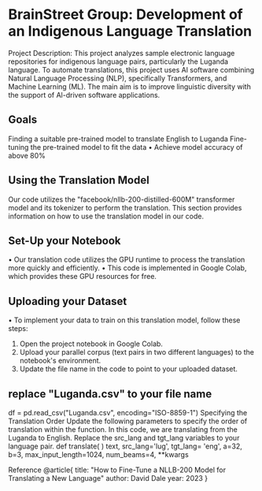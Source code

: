 # BrainStreet Group: Development of an Indigenous Language Translation 

Project Description:
This project analyzes sample electronic language repositories for indigenous language pairs, particularly the Luganda 
language. To automate translations, this project uses Al software combining Natural Language Processing (NLP), 
specifically Transformers, and Machine Learning (ML). The main aim is to improve linguistic diversity with the support of 
Al-driven software applications. 


## Goals 
Finding a suitable pre-trained model to translate English to Luganda 
Fine-tuning the pre-trained model to fit the data 
• Achieve model accuracy of above 80% 

## Using the Translation Model 
Our code utilizes the "facebook/nllb-200-distilled-600M" transformer model and its tokenizer to perform the translation. 
This section provides information on how to use the translation model in our code. 

## Set-Up your Notebook 
• Our translation code utilizes the GPU runtime to process the translation more quickly and efficiently. 
• This code is implemented in Google Colab, which provides these GPU resources for free. 

## Uploading your Dataset 
• To implement your data to train on this translation model, follow these steps: 
1. Open the project notebook in Google Colab. 
2. Upload your parallel corpus (text pairs in two different languages) to the notebook's environment. 
3. Update the file name in the code to point to your uploaded dataset.
   
## replace "Luganda.csv" to your file name 
df = pd.read_csv("Luganda.csv", encoding="ISO-8859-1") 
Specifying the Translation Order 
Update the following parameters to specify the order of translation within the function. In this code, we are translating 
from the Luganda to English. Replace the src_lang and tgt_lang variables to your language pair. 
def translate( 
) 
text, src_lang='lug', tgt_lang= 'eng', 
a=32, b=3, max_input_length=1024, num_beams=4, **kwargs 


Reference 
@article{ 
title: "How to Fine-Tune a NLLB-200 Model for Translating a New Language" 
author: David Dale 
year: 2023 
} 
